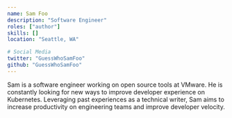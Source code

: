 ```yaml
---
name: Sam Foo
description: "Software Engineer"
roles: ["author"]
skills: []
location: "Seattle, WA"

# Social Media 
twitter: "GuessWhoSamFoo"
github: "GuessWhoSamFoo"
---
```


Sam is a software engineer working on open source tools at VMware. He is constantly looking for new ways to improve developer experience on Kubernetes. Leveraging past experiences as a technical writer, Sam aims to increase productivity on engineering teams and improve developer velocity.

<!--more-->
